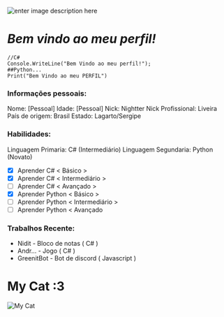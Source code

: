 

![enter image description here](https://cdn.discordapp.com/attachments/664878076689383427/771114686078910504/Sem_Titulo-1.png)
# ***Bem vindo ao meu perfil!***

    //C#
    Console.WriteLine("Bem Vindo ao meu perfil!");
    ##Python...
    Print("Bem Vindo ao meu PERFIL")

> 

###  Informações pessoais:
Nome:  [Pessoal]
Idade: [Pessoal]
Nick: Nightter
Nick Profissional: Liveira
País de origem: Brasil
Estado: Lagarto/Sergipe

### Habilidades:
Linguagem Primaria: C# (Intermediário)
Linguagem Segundaria: Python (Novato)

 - [x] Aprender C# < Básico >
 - [x]  Aprender C# < Intermediário > 
 - [ ] Aprender C# < Avançado > 
 - [x] Aprender Python < Básico >
 - [ ] Aprender Python < Intermediário > 
 - [ ] Aprender Python < Avançado

 ### Trabalhos Recente:
- Nidit - Bloco de notas ( C# )
- Andr... - Jogo ( C# ) 
- GreenitBot - Bot de discord ( Javascript )


# My Cat :3
 
![My Cat](https://cdn.discordapp.com/attachments/664878076689383427/771105317093244928/01c5c213-38e8-48a4-8872-44a202198a33.jpg)
